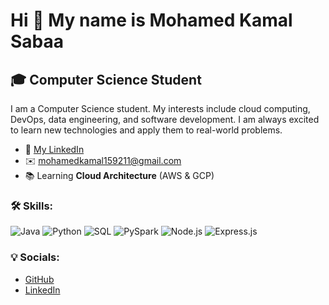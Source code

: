 # Hi 👋 My name is Mohamed Kamal Sabaa

## 🎓 Computer Science Student

I am a Computer Science student. My interests include cloud computing, DevOps, data engineering, and software development. I am always excited to learn new technologies and apply them to real-world problems.

- 🔗 [My LinkedIn](https://www.linkedin.com/in/mohamed-k-sabaa-97a4aa224/)
- ✉️ mohamedkamal159211@gmail.com
- 📚 Learning **Cloud Architecture** (AWS & GCP)

### 🛠 Skills:
![Java](https://img.shields.io/badge/Java-007396?style=for-the-badge&logo=java&logoColor=white)
![Python](https://img.shields.io/badge/Python-3776AB?style=for-the-badge&logo=python&logoColor=white)
![SQL](https://img.shields.io/badge/SQL-003B57?style=for-the-badge&logo=sql&logoColor=white)
![PySpark](https://img.shields.io/badge/PySpark-F19C00?style=for-the-badge&logo=apachespark&logoColor=white)
![Node.js](https://img.shields.io/badge/Node.js-339933?style=for-the-badge&logo=nodedotjs&logoColor=white)
![Express.js](https://img.shields.io/badge/Express.js-000000?style=for-the-badge&logo=express&logoColor=white)

### 💡 Socials:
- [GitHub](https://github.com/mohamedkamalsabaa)
- [LinkedIn](https://www.linkedin.com/in/mohamed-k-sabaa-97a4aa224/)
